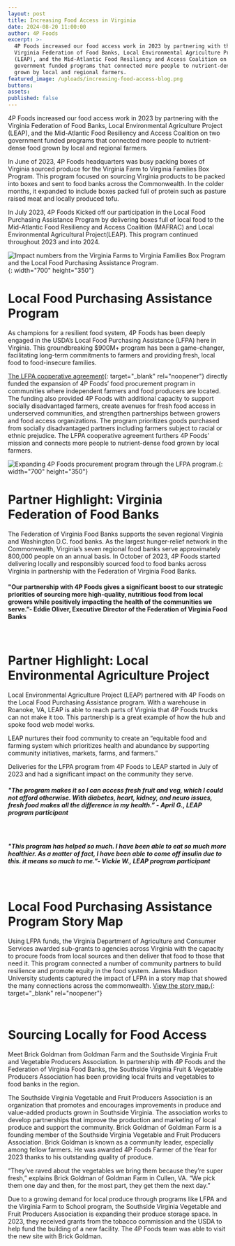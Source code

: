 ```yaml
---
layout: post
title: Increasing Food Access in Virginia
date: 2024-08-20 11:00:00
author: 4P Foods
excerpt: >-
  4P Foods increased our food access work in 2023 by partnering with the
  Virginia Federation of Food Banks, Local Environmental Agriculture Project
  (LEAP), and the Mid-Atlantic Food Resiliency and Access Coalition on two
  government funded programs that connected more people to nutrient-dense food
  grown by local and regional farmers.
featured_image: /uploads/increasing-food-access-blog.png
buttons:
assets:
published: false
---
```

<div class="editable"></div>

4P Foods increased our food access work in 2023 by partnering with the Virginia Federation of Food Banks, Local Environmental Agriculture Project (LEAP), and the Mid-Atlantic Food Resiliency and Access Coalition on two government funded programs that connected more people to nutrient-dense food grown by local and regional farmers.

In June of 2023, 4P Foods headquarters was busy packing boxes of Virginia sourced produce for the Virginia Farm to Virginia Families Box Program. This program focused on sourcing Virginia products to be packed into boxes and sent to food banks across the Commonwealth. In the colder months, it expanded to include boxes packed full of protein such as pasture raised meat and locally produced tofu.

In July 2023, 4P Foods Kicked off our participation in the Local Food Purchasing Assistance Program by delivering boxes full of local food to the Mid-Atlantic Food Resiliency and Access Coalition (MAFRAC) and Local Environmental Agricultural Project(LEAP). This program continued throughout 2023 and into 2024.

![Impact numbers from the Virginia Farms to Virginia Families Box Program and the Local Food Purchasing Assistance Program.](/uploads/increasing-food-access-2.png){: width="700" height="350"}

# Local Food Purchasing Assistance Program

As champions for a resilient food system, 4P Foods has been deeply engaged in the USDA’s Local Food Purchasing Assistance (LFPA) here in Virginia. This groundbreaking $900M+ program has been a game-changer, facilitating long-term commitments to farmers and providing fresh, local food to food-insecure families.

[The LFPA cooperative agreement](https://storymaps.arcgis.com/stories/963794d0125a40e28ae9ae15ec7a9da2){: target="_blank" rel="noopener"} directly funded the expansion of 4P Foods’ food procurement program in communities where independent farmers and food producers are located. The funding also provided 4P Foods with additional capacity to support socially disadvantaged farmers, create avenues for fresh food access in underserved communities, and strengthen partnerships between growers and food access organizations. The program prioritizes goods purchased from socially disadvantaged partners including farmers subject to racial or ethnic prejudice. The LFPA cooperative agreement furthers 4P Foods’ mission and connects more people to nutrient-dense food grown by local farmers.

![Expanding 4P Foods procurement program through the LFPA program.](/uploads/lfpa-2.png){: width="700" height="350"}

# Partner Highlight: Virginia Federation of Food Banks

The Federation of Virginia Food Banks supports the seven regional Virginia and Washington D.C. food banks. As the largest hunger-relief network in the Commonwealth, Virginia’s seven regional food banks serve approximately 800,000 people on an annual basis. In October of 2023, 4P Foods started delivering locally and responsibly sourced food to food banks across Virginia in partnership with the Federation of Virginia Food Banks.

#### "Our partnership with 4P Foods gives a significant boost to our strategic priorities of sourcing more high-quality, nutritious food from local growers while positively impacting the health of the communities we serve.”- Eddie Oliver, Executive Director of the Federation of Virginia Food Banks

&nbsp;

# Partner Highlight: Local Environmental Agriculture Project

Local Environmental Agriculture Project (LEAP) partnered with 4P Foods on the Local Food Purchasing Assistance program. With a warehouse in Roanoke, VA, LEAP is able to reach parts of Virginia that 4P Foods trucks can not make it too. This partnership is a great example of how the hub and spoke food web model works.

LEAP nurtures their food community to create an “equitable food and farming system which prioritizes health and abundance by supporting community initiatives, markets, farms, and farmers.”

Deliveries for the LFPA program from 4P Foods to LEAP started in July of 2023 and had a significant impact on the community they serve.

##### "The program makes it so I can access fresh fruit and veg, which I could not afford otherwise. With diabetes, heart, kidney, and neuro issues, fresh food makes all the difference in my health.” - April G., LEAP program participant

&nbsp;

##### "This program has helped so much. I have been able to eat so much more healthier. As a matter of fact, I have been able to come off insulin due to this. it means so much to me.”- Vickie W., LEAP program participant

&nbsp;

# Local Food Purchasing Assistance Program Story Map

Using LFPA funds, the Virginia Department of Agriculture and Consumer Services awarded sub-grants to agencies across Virginia with the capacity to procure foods from local sources and then deliver that food to those that need it. This program connected a number of community partners to build resilience and promote equity in the food system. James Madison University students captured the impact of LFPA in a story map that showed the many connections across the commonwealth. [View the story map.](https://storymaps.arcgis.com/stories/963794d0125a40e28ae9ae15ec7a9da2 "LFPA Story Map"){: target="_blank" rel="noopener"}

&nbsp;

# Sourcing Locally for Food Access

Meet Brick Goldman from Goldman Farm and the Southside Virginia Fruit and Vegetable Producers Association. In partnership with 4P Foods and the Federation of Virginia Food Banks, the Southside Virginia Fruit & Vegetable Producers Association has been providing local fruits and vegetables to food banks in the region.

The Southside Virginia Vegetable and Fruit Producers Association is an organization that promotes and encourages improvements in produce and value-added products grown in Southside Virginia. The association works to develop partnerships that improve the production and marketing of local produce and support the community. Brick Goldman of Goldman Farm is a founding member of the Southside Virginia Vegetable and Fruit Producers Association. Brick Goldman is known as a community leader, especially among fellow farmers. He was awarded 4P Foods Farmer of the Year for 2023 thanks to his outstanding quality of produce.

“They’ve raved about the vegetables we bring them because they’re super fresh,” explains Brick Goldman of Goldman Farm in Cullen, VA. “We pick them one day and then, for the most part, they get them the next day.”

Due to a growing demand for local produce through programs like LFPA and the Virginia Farm to School program, the Southside Virginia Vegetable and Fruit Producers Association is expanding their produce storage space. In 2023, they received grants from the tobacco commission and the USDA to help fund the building of a new facility. The 4P Foods team was able to visit the new site with Brick Goldman.